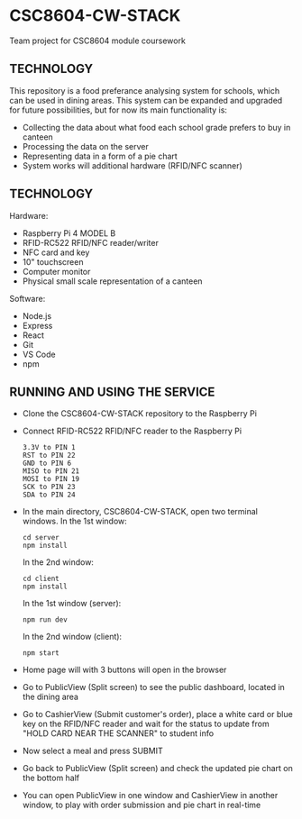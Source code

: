 # CSC8604-CW-STACK
Team project for CSC8604 module coursework


## TECHNOLOGY
This repository is a food preferance analysing system for schools, which can be used in dining
areas. This system can be expanded and upgraded for future possibilities, but for now its main
functionality is:
* Collecting the data about what food each school grade prefers to buy in canteen
* Processing the data on the server
* Representing data in a form of a pie chart
* System works will additional hardware (RFID/NFC scanner)


## TECHNOLOGY
Hardware:
* Raspberry Pi 4 MODEL B
* RFID-RC522 RFID/NFC reader/writer
* NFC card and key
* 10" touchscreen
* Computer monitor
* Physical small scale representation of a canteen

Software:
* Node.js
* Express
* React
* Git
* VS Code
* npm


## RUNNING AND USING THE SERVICE
* Clone the CSC8604-CW-STACK repository to the Raspberry Pi
* Connect RFID-RC522 RFID/NFC reader to the Raspberry Pi
    ```
    3.3V to PIN 1
    RST to PIN 22
    GND to PIN 6
    MISO to PIN 21
    MOSI to PIN 19
    SCK to PIN 23
    SDA to PIN 24
    ```

* In the main directory, CSC8604-CW-STACK, open two terminal windows. In the 1st window:
    ```
    cd server
    npm install
    ```

    In the 2nd window:
    ```
    cd client
    npm install
    ```

    In the 1st window (server):
    ```
    npm run dev
    ```

    In the 2nd window (client):
    ```
    npm start
    ```

* Home page will with 3 buttons will open in the browser
* Go to PublicView (Split screen) to see the public dashboard, located in the dining area
* Go to CashierView (Submit customer's order), place a white card or blue key on the RFID/NFC
reader and wait for the status to update from "HOLD CARD NEAR THE SCANNER" to student info
* Now select a meal and press SUBMIT
* Go back to PublicView (Split screen) and check the updated pie chart on the bottom half
* You can open PublicView in one window and CashierView in another window, to play with order
submission and pie chart in real-time